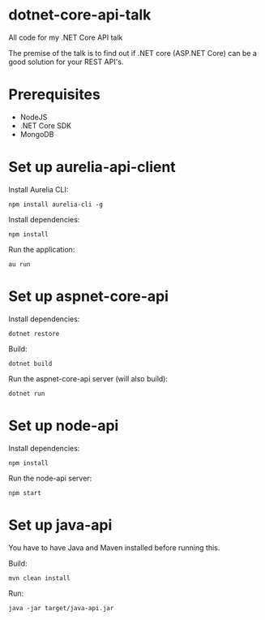 # dotnet-core-api-talk
All code for my .NET Core API talk

The premise of the talk is to find out if .NET core (ASP.NET Core) can be a good solution for your REST API's.

# Prerequisites 

* NodeJS
* .NET Core SDK
* MongoDB

# Set up aurelia-api-client

Install Aurelia CLI:

```npm install aurelia-cli -g```

Install dependencies:

```npm install```

Run the application:

```au run```


# Set up aspnet-core-api

Install dependencies:

```dotnet restore```

Build:

```dotnet build```

Run the aspnet-core-api server (will also build):

```dotnet run```

# Set up node-api

Install dependencies:

```npm install```

Run the node-api server:

```npm start```

# Set up java-api

You have to have Java and Maven installed before running this.

Build:

```mvn clean install```

Run:

```java -jar target/java-api.jar```